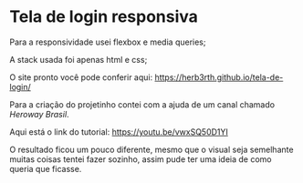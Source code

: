 # Tela de login responsiva

Para a responsividade usei flexbox e media queries;

A stack usada foi apenas html e css;

O site pronto você pode conferir aqui: https://herb3rth.github.io/tela-de-login/

Para a criação do projetinho contei com a ajuda de um canal chamado *Heroway Brasil*.

Aqui está o link do tutorial: https://youtu.be/vwxSQ50D1YI

O resultado ficou um pouco diferente, mesmo que o visual seja semelhante muitas coisas tentei fazer sozinho, assim pude ter uma ideia de como queria que ficasse.
